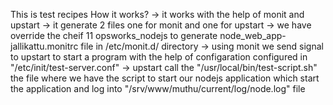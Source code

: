 This is test recipes
  How it works?
     -> it works with the help of monit and upstart
     -> it generate 2 files one for monit and one for upstart 
     -> we have override the cheif 11 opsworks_nodejs to generate node_web_app-jallikattu.monitrc file in /etc/monit.d/ directory
     -> using monit we send signal to upstart to start a program with the help of configaration configured in "/etc/init/test-server.conf"
     -> upstart call the "/usr/local/bin/test-script.sh" the file where we have the script to start our nodejs application which start the application and log into "/srv/www/muthu/current/log/node.log" file